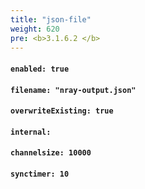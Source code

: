 ```yaml
---
title: "json-file"
weight: 620
pre: <b>3.1.6.2 </b>
---
```


#### `enabled: true`

#### `filename: "nray-output.json"`

#### `overwriteExisting: true`

#### `internal:`

#### `channelsize: 10000`

#### `synctimer: 10`